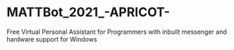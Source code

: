 # MATTBot_2021_-APRICOT-
Free Virtual Personal Assistant for Programmers with inbuilt messenger and hardware support for Windows
